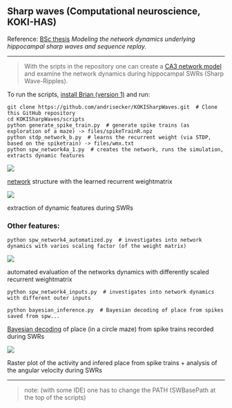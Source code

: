## Sharp waves (Computational neuroscience, KOKI-HAS)

Reference: [BSc thesis](https://drive.google.com/file/d/0B089tpx89mdXZk55dm0xZm5adUE/view) *Modeling the network dynamics underlying hippocampal sharp waves and sequence replay.*

------------------------------------------------------

> With the sripts in the repository one can create a [CA3 network model](https://github.com/andrisecker/KOKISharpWaves/blob/master/CA3_network_model.pdf) and examine the network dynamics during hippocampal SWRs (Sharp Wave-Ripples).

To run the scripts, [install Brian (version 1)](http://brian.readthedocs.org/en/latest/installation.html) and run:

    git clone https://github.com/andrisecker/KOKISharpWaves.git  # Clone this GitHub repository
    cd KOKISharpWaves/scripts
    python generate_spike_train.py  # generate spike trains (as exploration of a maze) -> files/spikeTrainR.npz
    python stdp_network_b.py  # learns the recurrent weight (via STDP, based on the spiketrain) -> files/wmx.txt
    python spw_network4a_1.py  # creates the network, runs the simulation, extracts dynamic features

![](https://raw.githubusercontent.com/andrisecker/KOKISharpWaves/master/E-I_network.png)

[network](https://github.com/andrisecker/KOKISharpWaves/blob/master/CA3_network_model.pdf) structure with the learned recurrent weightmatrix

![](https://raw.githubusercontent.com/andrisecker/KOKISharpWaves/master/spw.png)

extraction of dynamic features during SWRs

### Other features:

    python spw_network4_automatized.py  # investigates into network dynamics with varios scaling factor (of the weight matrix)

![](https://raw.githubusercontent.com/andrisecker/KOKISharpWaves/master/autamated_evaluation.png)

automated evaluation of the networks dynamics with differently scaled recurrent weightmatrix

    python spw_network4_inputs.py  # investigates into network dynamics with different outer inputs

    python bayesian_inference.py  # Bayesian decoding of place from spikes saved from spw...

[Bayesian decoding](https://github.com/andrisecker/KOKISharpWaves/blob/master/Bayesian_inference.pdf) of place (in a circle maze) from spike trains recorded during SWRs

![](https://raw.githubusercontent.com/andrisecker/KOKISharpWaves/master/bayesian_decoding.png)

Raster plot of the activity and infered place from spike trains + analysis of the angular velocity during SWRs

------------------------------------------------------

> note: (with some IDE) one has to change the PATH (SWBasePath at the top of the scripts)

